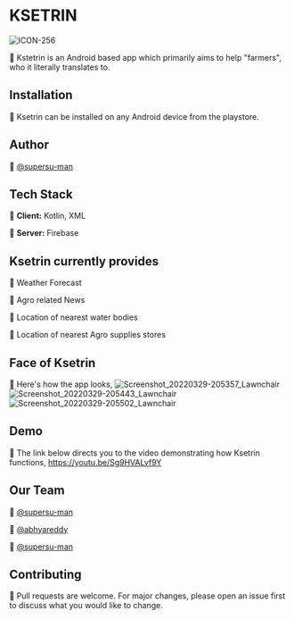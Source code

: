 # KSETRIN
![ICON-256](https://user-images.githubusercontent.com/84061738/160848720-a10d6469-ff90-4398-897b-b72b0e28bb83.png)

🌾 Kstetrin is an Android based app which primarily aims to help "farmers", who it literally translates to.

## Installation
🌾 Ksetrin can be installed on any Android device from the playstore.

## Author
🌾 [@supersu-man](https://www.github.com/supersu-man)

## Tech Stack 
🌾 **Client:** Kotlin, XML

🌾 **Server:** Firebase

## Ksetrin currently provides
🌾 Weather Forecast

🌾 Agro related News

🌾 Location of nearest water bodies

🌾 Location of nearest Agro supplies stores

## Face of Ksetrin 
🌾 Here's how the app looks,
![Screenshot_20220329-205357_Lawnchair](https://user-images.githubusercontent.com/84061738/160849975-8a6a5dfd-e69c-452b-9d80-7519def69b3c.png)
![Screenshot_20220329-205443_Lawnchair](https://user-images.githubusercontent.com/84061738/160850252-662f4675-94a9-44eb-b253-4893edb8ae97.png)
![Screenshot_20220329-205502_Lawnchair](https://user-images.githubusercontent.com/84061738/160850457-dee65aa1-6f02-4af5-8979-34cf4f9b07ac.png)

## Demo
🌾 The link below directs you to the video demonstrating how Ksetrin functions,
https://youtu.be/Sg9HVALvf9Y

## Our Team
🌾 [@supersu-man](https://www.github.com/supersu-man)

🌾 [@abhyareddy](https://www.github.com/abhyareddy)

🌾 [@supersu-man](https://www.github.com/supersu-man)

## Contributing
🌾 Pull requests are welcome. For major changes, please open an issue first to discuss what you would like to change.

